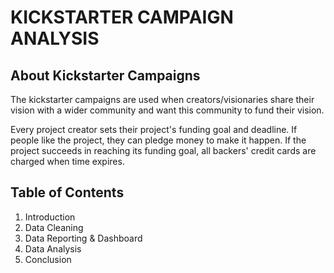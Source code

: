 # KICKSTARTER CAMPAIGN ANALYSIS

## About Kickstarter Campaigns
The kickstarter campaigns are used when creators/visionaries share their vision with a wider community and want this community to fund their vision. 

Every project creator sets their project's funding goal and deadline. If people like the project, they can pledge money to make it happen. If the project succeeds in reaching its funding goal, all backers' credit cards are charged when time expires.

## Table of Contents
1) Introduction
2) Data Cleaning
3) Data Reporting & Dashboard
4) Data Analysis
5) Conclusion

